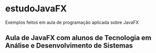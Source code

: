 # estudoJavaFX
Exemplos feitos em aula de programação aplicada sobre JavaFX

<h2> Aula de JavaFX com alunos de Tecnologia em Análise e Desenvolvimento de Sistemas </h2>
